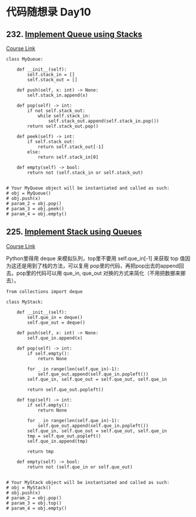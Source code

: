 # 代码随想录 Day10

## 232. [Implement Queue using Stacks](https://leetcode.com/problems/implement-queue-using-stacks/)

[Course Link](https://programmercarl.com/0232.%E7%94%A8%E6%A0%88%E5%AE%9E%E7%8E%B0%E9%98%9F%E5%88%97.html#%E5%85%B6%E4%BB%96%E8%AF%AD%E8%A8%80%E7%89%88%E6%9C%AC)

```
class MyQueue:

    def __init__(self):
        self.stack_in = []
        self.stack_out = []

    def push(self, x: int) -> None:
        self.stack_in.append(x)

    def pop(self) -> int:
        if not self.stack_out:
            while self.stack_in:
                self.stack_out.append(self.stack_in.pop())
        return self.stack_out.pop()

    def peek(self) -> int:
        if self.stack_out:
            return self.stack_out[-1]
        else:
            return self.stack_in[0]

    def empty(self) -> bool:
        return not (self.stack_in or self.stack_out)


# Your MyQueue object will be instantiated and called as such:
# obj = MyQueue()
# obj.push(x)
# param_2 = obj.pop()
# param_3 = obj.peek()
# param_4 = obj.empty()
```

## 225. [Implement Stack using Queues](https://leetcode.com/problems/implement-stack-using-queues/)

[Course Link](https://programmercarl.com/0225.%E7%94%A8%E9%98%9F%E5%88%97%E5%AE%9E%E7%8E%B0%E6%A0%88.html#%E5%85%B6%E4%BB%96%E8%AF%AD%E8%A8%80%E7%89%88%E6%9C%AC)

Python里得用 deque 来模拟队列，top里不要用 self.que_in[-1] 来获取 top 值因为这还是用到了栈的方法，可以复用 pop里的代码，再把pop出去的append回去。pop里的代码可以用 que_in, que_out 对换的方式来简化（不用把数挪来挪去）。

```
from collections import deque

class MyStack:

    def __init__(self):
        self.que_in = deque()
        self.que_out = deque()

    def push(self, x: int) -> None:
        self.que_in.append(x)

    def pop(self) -> int:
        if self.empty():
            return None

        for _ in range(len(self.que_in)-1):
            self.que_out.append(self.que_in.popleft())
        self.que_in, self.que_out = self.que_out, self.que_in

        return self.que_out.popleft()

    def top(self) -> int:
        if self.empty():
            return None

        for _ in range(len(self.que_in)-1):
            self.que_out.append(self.que_in.popleft())
        self.que_in, self.que_out = self.que_out, self.que_in
        tmp = self.que_out.popleft()
        self.que_in.append(tmp)
        
        return tmp

    def empty(self) -> bool:
        return not (self.que_in or self.que_out)


# Your MyStack object will be instantiated and called as such:
# obj = MyStack()
# obj.push(x)
# param_2 = obj.pop()
# param_3 = obj.top()
# param_4 = obj.empty()
```
